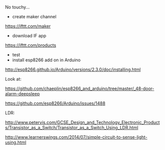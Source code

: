 No touchy...


- create maker channel

https://ifttt.com/maker

- download IF app

https://ifttt.com/products

- test
- install esp8266 add on in Arduino

http://esp8266.github.io/Arduino/versions/2.3.0/doc/installing.html


Look at:

https://github.com/chaeplin/esp8266_and_arduino/tree/master/_48-door-alarm-deepsleep

https://github.com/esp8266/Arduino/issues/1488

LDR:

http://www.petervis.com/GCSE_Design_and_Technology_Electronic_Products/Transistor_as_a_Switch/Transistor_as_a_Switch_Using_LDR.html

http://www.learnerswings.com/2014/07/simple-circuit-to-sense-light-using.html


